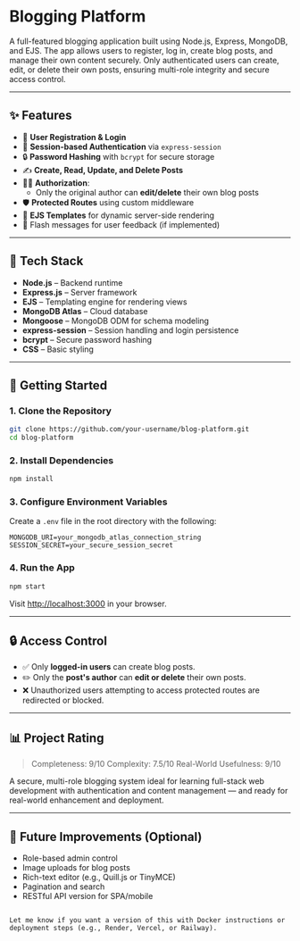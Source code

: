 # Blogging Platform

A full-featured blogging application built using Node.js, Express, MongoDB, and EJS. The app allows users to register, log in, create blog posts, and manage their own content securely. Only authenticated users can create, edit, or delete their own posts, ensuring multi-role integrity and secure access control.

---

## ✨ Features

- 📝 **User Registration & Login**
- 🔐 **Session-based Authentication** via `express-session`
- 🔒 **Password Hashing** with `bcrypt` for secure storage
- ✍️ **Create, Read, Update, and Delete Posts**
- 🧑‍💻 **Authorization**:
  - Only the original author can **edit/delete** their own blog posts
- 🛡️ **Protected Routes** using custom middleware
- 📄 **EJS Templates** for dynamic server-side rendering
- 💬 Flash messages for user feedback (if implemented)

---

## 🔧 Tech Stack

- **Node.js** – Backend runtime
- **Express.js** – Server framework
- **EJS** – Templating engine for rendering views
- **MongoDB Atlas** – Cloud database
- **Mongoose** – MongoDB ODM for schema modeling
- **express-session** – Session handling and login persistence
- **bcrypt** – Secure password hashing
- **CSS** – Basic styling

---

## 🚀 Getting Started

### 1. Clone the Repository

```bash
git clone https://github.com/your-username/blog-platform.git
cd blog-platform
```

### 2. Install Dependencies

```bash
npm install
```

### 3. Configure Environment Variables

Create a `.env` file in the root directory with the following:

```env
MONGODB_URI=your_mongodb_atlas_connection_string
SESSION_SECRET=your_secure_session_secret
```

### 4. Run the App

```bash
npm start
```

Visit [http://localhost:3000](http://localhost:3000) in your browser.

---

## 🔒 Access Control

* ✅ Only **logged-in users** can create blog posts.
* ✏️ Only the **post's author** can **edit or delete** their own posts.
* ❌ Unauthorized users attempting to access protected routes are redirected or blocked.

---

## 📊 Project Rating

> Completeness: 9/10
> Complexity: 7.5/10
> Real-World Usefulness: 9/10

A secure, multi-role blogging system ideal for learning full-stack web development with authentication and content management — and ready for real-world enhancement and deployment.

---

## 📁 Future Improvements (Optional)

* Role-based admin control
* Image uploads for blog posts
* Rich-text editor (e.g., Quill.js or TinyMCE)
* Pagination and search
* RESTful API version for SPA/mobile

```

Let me know if you want a version of this with Docker instructions or deployment steps (e.g., Render, Vercel, or Railway).
```
